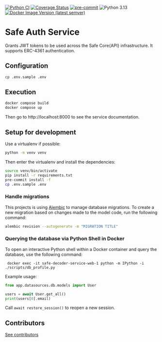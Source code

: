 [![Python CI](https://github.com/safe-global/safe-auth-service/actions/workflows/ci.yml/badge.svg)](https://github.com/safe-global/safe-auth-service/actions/workflows/ci.yml)
[![Coverage Status](https://coveralls.io/repos/github/safe-global/safe-auth-service/badge.svg?branch=main)](https://coveralls.io/github/safe-global/safe-auth-service?branch=main)
[![pre-commit](https://img.shields.io/badge/pre--commit-enabled-brightgreen?logo=pre-commit&logoColor=white)](https://github.com/pre-commit/pre-commit)
![Python 3.13](https://img.shields.io/badge/Python-3.13-blue.svg)
[![Docker Image Version (latest semver)](https://img.shields.io/docker/v/safeglobal/safe-auth-service?label=Docker&sort=semver)](https://hub.docker.com/r/safeglobal/safe-auth-service)


# Safe Auth Service
Grants JWT tokens to be used across the Safe Core{API} infrastructure. It supports ERC-4361 authentication.

## Configuration
```bash
cp .env.sample .env
```

## Execution

```bash
docker compose build
docker compose up
```

Then go to http://localhost:8000 to see the service documentation.

## Setup for development
Use a virtualenv if possible:

```bash
python -m venv venv
```

Then enter the virtualenv and install the dependencies:

```bash
source venv/bin/activate
pip install -r requirements.txt
pre-commit install -f
cp .env.sample .env
```

### Handle migrations
This projects is using [Alembic](https://alembic.sqlalchemy.org/en/latest/) to manage database migrations.
To create a new migration based on changes made to the model code, run the following command:

```bash
alembic revision --autogenerate -m "MIGRATION TITLE"
```

### Querying the database via Python Shell in Docker
To open an interactive Python shell within a Docker container and query the database, use the following command:
```
 docker exec -it safe-decoder-service-web-1 python -m IPython -i ./scripts/db_profile.py
```
Example usage:
```python
from app.datasources.db.models import User

users = await User.get_all()
print(users[0].email)
```
Call `await restore_session()` to reopen a new session.

## Contributors
[See contributors](https://github.com/safe-global/safe-auth-service/graphs/contributors)
